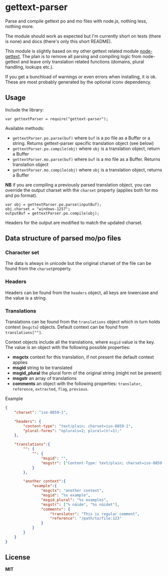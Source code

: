 gettext-parser
==============

Parse and compile gettext po and mo files with node.js, nothing less, nothing more.

The module should work as expected but I'm currently short on tests (there is none) and docs (there's only this short README).

This module is slightly based on my other gettext related module [node-gettext](https://github.com/andris9/node-gettext). The plan is to remove all parsing and compiling logic from node-gettext and leave only translation related functions (domains, plural handling, lookups etc.).

If you get a bunchload of warnings or even errors when installing, it is ok. These are most probably generated by the optional iconv dependency.

## Usage

Include the library:

    var gettextParser = require("gettext-parser");

Available methods:

  * `gettextParser.po.parse(buf)` where `buf` is a po file as a Buffer or a string. Returns gettext-parser specific translation object (see below)
  * `gettextParser.po.compile(obj)` where `obj` is a translation object, return a Buffer  
  * `gettextParser.mo.parse(buf)` where `buf` is a mo file as a Buffer. Returns translation object
  * `gettextParser.mo.compile(obj)` where `obj` is a translation object, returns a Buffer

**NB** if you are compiling a previously parsed translation object, you can override the output charset with the `charset` property (applies both for mo and po format).

    var obj = gettextParser.po.parse(inputBuf);
    obj.charset = "windows-1257";
    outputBuf = gettextParser.po.compile(obj);

Headers for the output are modified to match the updated charset.

## Data structure of parsed mo/po files

### Character set

The data is always in unicode but the original charset of the file can
be found from the `charset`property.

### Headers

Headers can be found from the `headers` object, all keys are lowercase and the value is a string.

### Translations

Translations can be found from the `translations` object which in turn holds context (`msgctx`) objects. Default context can be found from `translations[""]`.

Context objects include all the translations, where `msgid` value is the key. The value is an object with the following possible properties:

  * **msgctx** context for this translation, if not present the default context applies
  * **msgid** string to be translated
  * **msgid_plural** the plural form of the original string (might not be present)
  * **msgstr** an array of translations
  * **comments** an object with the following properties: `translator`, `reference`, `extracted`, `flag`, `previous`. 

Example

```json
{
	"charset": "iso-8859-1",

    "headers": {
        "content-type": "text/plain; charset=iso-8859-1",
        "plural-forms": "nplurals=2; plural=(n!=1);"
    },

    "translations":{
    	"": {
			"": {
                "msgid": "",
                "msgstr": ["Content-Type: text/plain; charset=iso-8859-1\n..."]
			}
		},

    	"another context":{
			"example":{
				"msgctx": "another context",
				"msgid": "%s example",
				"msgid_plural": "%s examples", 
				"msgstr": ["% näide", "%s näidet"],
				"comments": {
					"translator": "This is regular comment",
					"reference": "/path/to/file:123"
				}
			}
		}
    }
}
```

## License

**MIT**
